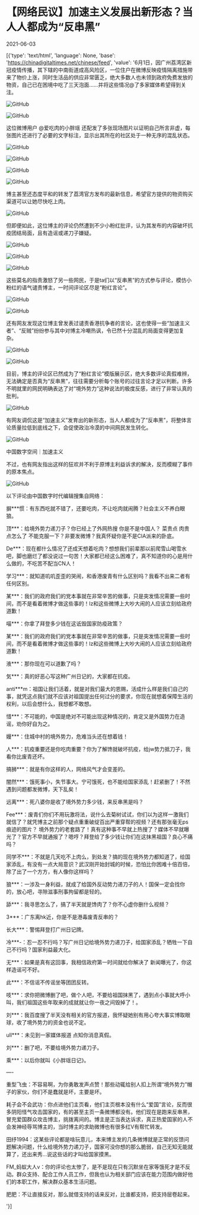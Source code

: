 # 【网络民议】加速主义发展出新形态？当人人都成为“反串黑”

2021-06-03

[{'type': 'text/html', 'language': None, 'base': 'https://chinadigitaltimes.net/chinese/feed', 'value': '6月1日，因广州荔湾区新冠疫情传播，其下辖的中南街道成高风险区，一位住户在微博反映疫情隔离措施带来了物价上涨，同时生活品的供应非常匮乏，绝大多数人也未领到政府免费发放的物资，自己已在困境中吃了三天泡面&#8230;&#8230;并将这些情况@了多家媒体希望得到关注。

![GitHub](https://chinadigitaltimes.net/chinese/files/2021/06/image-1622719729487.png)

![GitHub](https://chinadigitaltimes.net/chinese/files/2021/06/image-1622715317508.png)

这位微博用户 @爱吃肉的小胖瑶 还配发了多张现场图片以证明自己所言非虚，每张图片还进行了必要的文字标注，显示出其所在的社区处于一种无序的混乱状态。

![GitHub](https://chinadigitaltimes.net/chinese/files/2021/06/image-1622719794312.png)

![GitHub](https://chinadigitaltimes.net/chinese/files/2021/06/image-1622714206969.png)

![GitHub](https://chinadigitaltimes.net/chinese/files/2021/06/image-1622714197627.png)

![GitHub](https://chinadigitaltimes.net/chinese/files/2021/06/image-1622714188283.png)

博主甚至还态度平和的转发了荔湾官方发布的最新信息，希望官方提供的物资购买渠道可以让她尽快吃上肉。

![GitHub](https://chinadigitaltimes.net/chinese/files/2021/06/image-1622713484486.png)

但即便如此，这位博主的评论仍然遭到不少小粉红批评，认为其发布的内容破坏抗疫团结局面，且有造谣或递刀子嫌疑。

![GitHub](https://chinadigitaltimes.net/chinese/files/2021/06/image-1622716527961.png)

![GitHub](https://chinadigitaltimes.net/chinese/files/2021/06/image-1622716610456.png)

![GitHub](https://chinadigitaltimes.net/chinese/files/2021/06/image-1622717040780.png)

这些莫名的指责激怒了另一些网民，于是ta们以“反串黑”的方式参与评论，模仿小粉红的语气谴责博主，一时间评论区尽是“粉红言论”。

![GitHub](https://chinadigitaltimes.net/chinese/files/2021/06/image-1622714899583.png)

![GitHub](https://chinadigitaltimes.net/chinese/files/2021/06/image-1622714930717.png)

还有网友发现这位博主曾发表过谴责香港抗争者的言论，这也使得一些“加速主义者”、“反贼”纷纷参与其中对博主冷嘲热讽，令已然十分混乱的局面变得更加复杂。

![GitHub](https://chinadigitaltimes.net/chinese/files/2021/06/image-1622715554264.png)

![GitHub](https://chinadigitaltimes.net/chinese/files/2021/06/image-1622717468537.png)

目前，博主的评论区已然成为了“粉红言论”模版展示区，绝大多数评论真假难辨，无法确定是否真为“反串黑”，往往需要分析每个账号的过往言论才足以判断。许多不明就里的网民明确表达了对“境外势力”这种说法的极度反感，进行了非常认真的批判。

![GitHub](https://chinadigitaltimes.net/chinese/files/2021/06/image-1622719299788.png)

有网友调侃这是“加速主义”发育出的新形态，当人人都成为了“反串黑”，将整体言论质量拉低到底线之下，会促使政治冷漠的中间网民发生转化。

![GitHub](https://chinadigitaltimes.net/chinese/files/2021/06/image-1622719198866.png)



中国数字空间｜加速主义



不过，也有网友指出这样的狂欢并不利于原博主利益诉求的解决，反而模糊了事件的原本焦点。

![GitHub](https://chinadigitaltimes.net/chinese/files/2021/06/image-1622719062056.png)

以下评论由中国数字时代编辑搜集自网络：



摒***惯：有东西吃就不错了，还要吃肉，不让吃肉就闹腾？社会主义不养白眼狼。

顶***：给境外势力递刀子？你已经上了外网热搜 你是不是中国人？ 菜贵点 肉贵点怎么了 不能克服一下？非要发微博？我真怀疑你是不是CIA派来的卧底。

De***：现在都什么情况了还成天想着吃肉？想想我们前辈那以前爬雪山喝雪水吧，脚也磨烂了都没说过一句苦！大家都已经这么困难了，真不知道你的心是用什么做的，不吃苦不配当CN人！

学习***：就知道叽叽歪歪的哭闹，和香港废青有什么区别吗？我看不出来二者有任何区别。

某***：我们的政府我们的党本事就在非常辛苦的做事，只是突发情况需要一些时间，而不是看着微博才做这些事的！lz和这些微博上大吵大闹的人应该立刻给政府道歉！

喵***：你拿了拜登多少钱在这诋毁国家防疫政策？

某***：我们的政府我们的党本事就在非常辛苦的做事，只是突发情况需要一些时间，而不是看着微博才做这些事的！lz和这些微博上大吵大闹的人应该立刻给政府道歉！

液***：那你现在可以道歉了吗？

気***：真的好恶心写这种广州日记的，大家都在抗疫。

anti***m：祖国让我们活着，就是对我们最大的恩赐，活成什么样是我们自己的事，就凭这点我们就不应该对祖国提出任何过分的要求，你现在就想着保障生活的权利，以后会想什么，我想都不敢想。

惜***：不可能的，中国是绝对不可能出现这种情况的，肯定又是外国势力在造谣，劝你好自为之。

嫚***：住城中村的境外势力，危难当头还在想着钱！

人***：抗疫重要还是你吃肉重要？你为了解馋就破坏抗疫，给jw势力抵刀子，我看你比废青还坏。

搞狮***：就是有你这样的人，网络风气才会变差的。

闇然***：饿死事小，失节事大。宁可饿死，也不能给国家添乱！赶紧删了！不然遇到问题都发微博，天下乱矣！

远离***：死八婆你是收了境外势力多少钱，来反串黑是吗？

Fee***：废青们你们不用玩激将法，说什么去菊树试试，你们以为这样一激我们就信了？就凭博主之前那个疑点重重破绽百出严重穿帮的视频？还有那张毫无ps痕迹的图片？ 境外势力的老套路了！真有这种事不早就上热搜了？媒体不早就曝光了？官方不早就通报了？嗯哼？拜登给了多少钱让你们在这抹黑祖国？良心不痛吗？

同学不***：不就是几天吃不上肉么，到处发？搞的现在境外势力都知道了，给国家添乱，有没有一点大局意识？武汉刚开始封城的时候，恐怕比你困难十倍百倍，除了出了一个方方，有人像你这样吗？

狼***：一涉及一身利益，就成了给国外反动势力递刀子的人！国保一定会找你的，放心吧，寻隙滋事刑事拘留都是轻的。

舔***：我寻思怎么了，搞了半天就是馋肉了？你不心虚你删什么视频？

3***：广东离hk近，你是不是港毒废青反串的？

长大***：警惕拜登打广州日记牌。

冷***-：忍一忍不行吗？写广州日记给境外势力递刀子，给国家添乱？牺牲一下自己不行吗？国家利益最大化。

无***：如果是真有这回事，我相信政府第一时间就给你解决了 新闻曝光了，你这样造谣可不好。

此***：不信谣不传谣坐等团团反转。

吱***：求你把微博删了吧，做个人吧，不要给祖国抹黑了，遇到点小事就大呼小叫，我们祖国这些年取来的成就就让你一夜之间毁掉了！。

刘***：我百度搜了半天没有相关的官方报道，我怀疑她别有用心夸大事实博取眼球，收了境外势力的资金也说不定。

ull***：未见到一家媒体报道 点知你消息真假。

刘***：删了吧，不要给境外势力递刀子。

乘***：以后你就叫《小胖瑶日记》。

&#8212;-

重型飞虫：不容易啊，为你勇敢发声点赞！那些动辄给别人扣上所谓“境外势力”帽子的家伙，你们不是蠢就是坏，主要是坏。

耗子会不会武功：你点进他们主页看，他们主页根本没有什么“爱国”言论，反而很多阴阳怪气攻击国家的，有的甚至主页一条微博都没有。他们现在是跑来反串黑，冒充爱国群众攻击博主，挑拨离间的。博主是正当表达诉求，真正热爱国家的人不会发神经辱骂博主的，当时博主的求助微博也有很多红V有帮忙转发。

田纾1994：这某些评论都是啥玩意儿，本来博主发的几条微博就是正常的反馈问题解决问题，什么给境外势力递刀子，国家可没你想的那么脆弱，自己无知无能就算了，还出来秀…说这些话的才叫给国家摸黑。

FM_蚂蚁大人v：你的评论也太惨了，是不是现在只有沉默坐在家等饿死才是不反动。群众支持、配合工作人员工作，但我也认为相关部门应该在能力范围内做好他们的本职工作，解决群众基本生活问题。

肥肥：不让直接反对，那么就借支持的话来反对，比谁都支持，把支持层卷起来。

'}]